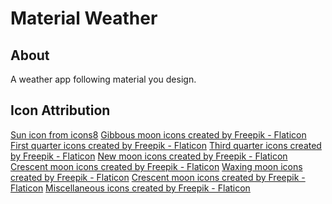 # Material Weather

## About

A weather app following material you design.

## Icon Attribution

<a href="https://icons8.com" title="Sun icon">Sun icon from icons8</a>
<a href="https://www.flaticon.com/free-icons/gibbous-moon" title="gibbous moon icons">Gibbous moon icons created by Freepik - Flaticon</a>
<a href="https://www.flaticon.com/free-icons/first-quarter" title="first quarter icons">First quarter icons created by Freepik - Flaticon</a>
<a href="https://www.flaticon.com/free-icons/third-quarter" title="third quarter icons">Third quarter icons created by Freepik - Flaticon</a>
<a href="https://www.flaticon.com/free-icons/new-moon" title="new moon icons">New moon icons created by Freepik - Flaticon</a>
<a href="https://www.flaticon.com/free-icons/crescent-moon" title="crescent moon icons">Crescent moon icons created by Freepik - Flaticon</a>
<a href="https://www.flaticon.com/free-icons/waxing-moon" title="waxing moon icons">Waxing moon icons created by Freepik - Flaticon</a>
<a href="https://www.flaticon.com/free-icons/crescent-moon" title="crescent moon icons">Crescent moon icons created by Freepik - Flaticon</a>
<a href="https://www.flaticon.com/free-icons/miscellaneous" title="miscellaneous icons">Miscellaneous icons created by Freepik - Flaticon</a>
